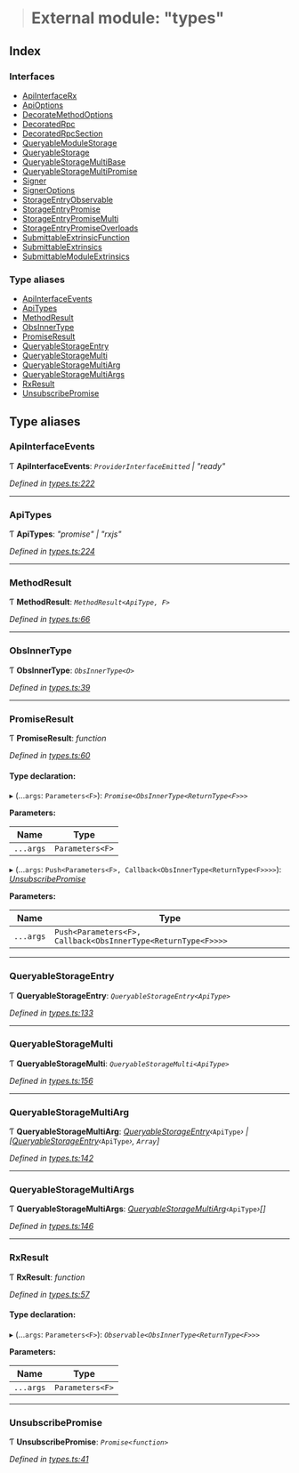 > # External module: "types"

## Index

### Interfaces

* [ApiInterfaceRx](../interfaces/_types_.apiinterfacerx.md)
* [ApiOptions](../interfaces/_types_.apioptions.md)
* [DecorateMethodOptions](../interfaces/_types_.decoratemethodoptions.md)
* [DecoratedRpc](../interfaces/_types_.decoratedrpc.md)
* [DecoratedRpcSection](../interfaces/_types_.decoratedrpcsection.md)
* [QueryableModuleStorage](../interfaces/_types_.queryablemodulestorage.md)
* [QueryableStorage](../interfaces/_types_.queryablestorage.md)
* [QueryableStorageMultiBase](../interfaces/_types_.queryablestoragemultibase.md)
* [QueryableStorageMultiPromise](../interfaces/_types_.queryablestoragemultipromise.md)
* [Signer](../interfaces/_types_.signer.md)
* [SignerOptions](../interfaces/_types_.signeroptions.md)
* [StorageEntryObservable](../interfaces/_types_.storageentryobservable.md)
* [StorageEntryPromise](../interfaces/_types_.storageentrypromise.md)
* [StorageEntryPromiseMulti](../interfaces/_types_.storageentrypromisemulti.md)
* [StorageEntryPromiseOverloads](../interfaces/_types_.storageentrypromiseoverloads.md)
* [SubmittableExtrinsicFunction](../interfaces/_types_.submittableextrinsicfunction.md)
* [SubmittableExtrinsics](../interfaces/_types_.submittableextrinsics.md)
* [SubmittableModuleExtrinsics](../interfaces/_types_.submittablemoduleextrinsics.md)

### Type aliases

* [ApiInterfaceEvents](_types_.md#apiinterfaceevents)
* [ApiTypes](_types_.md#apitypes)
* [MethodResult](_types_.md#methodresult)
* [ObsInnerType](_types_.md#obsinnertype)
* [PromiseResult](_types_.md#promiseresult)
* [QueryableStorageEntry](_types_.md#queryablestorageentry)
* [QueryableStorageMulti](_types_.md#queryablestoragemulti)
* [QueryableStorageMultiArg](_types_.md#queryablestoragemultiarg)
* [QueryableStorageMultiArgs](_types_.md#queryablestoragemultiargs)
* [RxResult](_types_.md#rxresult)
* [UnsubscribePromise](_types_.md#unsubscribepromise)

## Type aliases

###  ApiInterfaceEvents

Ƭ **ApiInterfaceEvents**: *`ProviderInterfaceEmitted` | "ready"*

*Defined in [types.ts:222](https://github.com/polkadot-js/api/blob/61065a2/packages/api/src/types.ts#L222)*

___

###  ApiTypes

Ƭ **ApiTypes**: *"promise" | "rxjs"*

*Defined in [types.ts:224](https://github.com/polkadot-js/api/blob/61065a2/packages/api/src/types.ts#L224)*

___

###  MethodResult

Ƭ **MethodResult**: *`MethodResult<ApiType, F>`*

*Defined in [types.ts:66](https://github.com/polkadot-js/api/blob/61065a2/packages/api/src/types.ts#L66)*

___

###  ObsInnerType

Ƭ **ObsInnerType**: *`ObsInnerType<O>`*

*Defined in [types.ts:39](https://github.com/polkadot-js/api/blob/61065a2/packages/api/src/types.ts#L39)*

___

###  PromiseResult

Ƭ **PromiseResult**: *function*

*Defined in [types.ts:60](https://github.com/polkadot-js/api/blob/61065a2/packages/api/src/types.ts#L60)*

#### Type declaration:

▸ (...`args`: `Parameters<F>`): *`Promise<ObsInnerType<ReturnType<F>>>`*

**Parameters:**

Name | Type |
------ | ------ |
`...args` | `Parameters<F>` |

▸ (...`args`: `Push<Parameters<F>, Callback<ObsInnerType<ReturnType<F>>>>`): *[UnsubscribePromise](_types_.md#unsubscribepromise)*

**Parameters:**

Name | Type |
------ | ------ |
`...args` | `Push<Parameters<F>, Callback<ObsInnerType<ReturnType<F>>>>` |

___

###  QueryableStorageEntry

Ƭ **QueryableStorageEntry**: *`QueryableStorageEntry<ApiType>`*

*Defined in [types.ts:133](https://github.com/polkadot-js/api/blob/61065a2/packages/api/src/types.ts#L133)*

___

###  QueryableStorageMulti

Ƭ **QueryableStorageMulti**: *`QueryableStorageMulti<ApiType>`*

*Defined in [types.ts:156](https://github.com/polkadot-js/api/blob/61065a2/packages/api/src/types.ts#L156)*

___

###  QueryableStorageMultiArg

Ƭ **QueryableStorageMultiArg**: *[QueryableStorageEntry](_types_.md#queryablestorageentry)‹*`ApiType`*› | [[QueryableStorageEntry](_types_.md#queryablestorageentry)‹*`ApiType`*›, `Array`]*

*Defined in [types.ts:142](https://github.com/polkadot-js/api/blob/61065a2/packages/api/src/types.ts#L142)*

___

###  QueryableStorageMultiArgs

Ƭ **QueryableStorageMultiArgs**: *[QueryableStorageMultiArg](_types_.md#queryablestoragemultiarg)‹*`ApiType`*›[]*

*Defined in [types.ts:146](https://github.com/polkadot-js/api/blob/61065a2/packages/api/src/types.ts#L146)*

___

###  RxResult

Ƭ **RxResult**: *function*

*Defined in [types.ts:57](https://github.com/polkadot-js/api/blob/61065a2/packages/api/src/types.ts#L57)*

#### Type declaration:

▸ (...`args`: `Parameters<F>`): *`Observable<ObsInnerType<ReturnType<F>>>`*

**Parameters:**

Name | Type |
------ | ------ |
`...args` | `Parameters<F>` |

___

###  UnsubscribePromise

Ƭ **UnsubscribePromise**: *`Promise<function>`*

*Defined in [types.ts:41](https://github.com/polkadot-js/api/blob/61065a2/packages/api/src/types.ts#L41)*